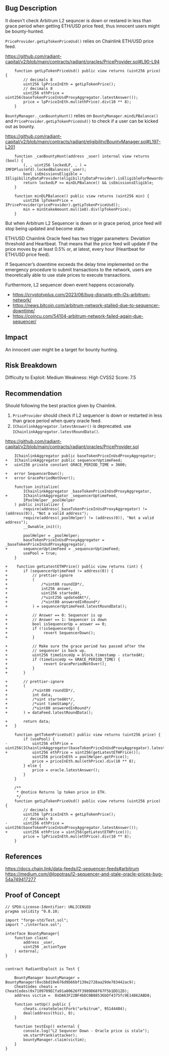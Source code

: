 ## Bug Description
It doesn't check Arbitrum L2 sequncer is down or restared in less than grace period when getting ETH/USD price feed, thus innocent users might be bounty-hunted.

`PriceProvider.getLpTokenPriceUsd()` relies on Chainlink ETH/USD price feed.

https://github.com/radiant-capital/v2/blob/main/contracts/radiant/oracles/PriceProvider.sol#L90-L94
```solidity
	function getLpTokenPriceUsd() public view returns (uint256 price) {
		// decimals 8
		uint256 lpPriceInEth = getLpTokenPrice();
		// decimals 8
		uint256 ethPrice = uint256(baseTokenPriceInUsdProxyAggregator.latestAnswer());
		price = lpPriceInEth.mul(ethPrice).div(10 ** 8);
	}
```

`BountyManager._canBountyHunt()` relies on `BountyManager.mindLPBalance()` and `PriceProvider.getLpTokenPriceUsd()` to check if a user can be kicked out as bounty.

https://github.com/radiant-capital/v2/blob/main/contracts/radiant/eligibility/BountyManager.sol#L197-L201
```solidity
	function _canBountyHunt(address _user) internal view returns (bool) {
		(, , uint256 lockedLP, , ) = IMFDPlus(mfd).lockedBalances(_user);
		bool isEmissionsEligible = IEligibilityDataProvider(eligibilityDataProvider).isEligibleForRewards(_user);
		return lockedLP >= minDLPBalance() && isEmissionsEligible;
	}

	function minDLPBalance() public view returns (uint256 min) {
		uint256 lpTokenPrice = IPriceProvider(priceProvider).getLpTokenPriceUsd();
		min = minStakeAmount.mul(1e8).div(lpTokenPrice);
	}
```
But when Arbitrum L2 Sequencer is down or in grace period, price feed will stop being updated and become stale.

ETH/USD Chainlink Oracle feed has two trigger parameters: Deviation threshold and Heartbeat. That means that the price feed will update if the price moves by at least 0.5% or, at latest, every hour (Heartbeat for ETH/USD price feed).

If Sequencer’s downtime exceeds the delay time implemented on the emergency procedure to submit transactions to the network, users are theoretically able to use stale prices to execute transactions.

Furthermore, L2 sequencer down event happens occasionally.
- https://cryptotvplus.com/2023/06/bug-disrupts-eth-l2s-arbitrum-network/
- https://news.bitcoin.com/arbitrum-network-stalled-due-to-sequencer-downtime/
- https://coincu.com/54104-arbitrum-network-failed-again-due-sequencer/

## Impact
An innocent user might be a target for bounty hunting.


## Risk Breakdown
Difficulty to Exploit: Medium
Weakness: High
CVSS2 Score: 7.5

## Recommendation
Should following the best practice given by Chainlink.
1) `PriceProvider` should check if L2 sequencer is down or restarted in less than grace period when query oracle feed.
2) `IChainlinkAggregator.latestAnswer()` is deprecated. use `IChainlinkAggregator.latestRoundData()`.

https://github.com/radiant-capital/v2/blob/main/contracts/radiant/oracles/PriceProvider.sol

```solidity
	IChainlinkAggregator public baseTokenPriceInUsdProxyAggregator;
+	IChainlinkAggregator public sequencerUptimeFeed;
+   uint256 private constant GRACE_PERIOD_TIME = 3600;

+   error SequencerDown();
+   error GracePeriodNotOver();

	function initialize(
		IChainlinkAggregator _baseTokenPriceInUsdProxyAggregator,
+       IChainlinkAggregator _sequencerUptimeFeed,
		IPoolHelper _poolHelper
	) public initializer {
		require(address(_baseTokenPriceInUsdProxyAggregator) != (address(0)), "Not a valid address");
		require(address(_poolHelper) != (address(0)), "Not a valid address");
		__Ownable_init();

		poolHelper = _poolHelper;
		baseTokenPriceInUsdProxyAggregator = _baseTokenPriceInUsdProxyAggregator;
+		sequencerUptimeFeed = _sequencerUptimeFeed;
		usePool = true;
	}

+    function getLatestETHPrice() public view returns (int) {
+       if (sequencerUptimeFeed != address(0)) {
+			// prettier-ignore
+        	(
+           	/*uint80 roundID*/,
+	           	int256 answer,
+   	    	uint256 startedAt,
+      		    /*uint256 updatedAt*/,
+            	/*uint80 answeredInRound*/
+        	) = sequencerUptimeFeed.latestRoundData();

+        	// Answer == 0: Sequencer is up
+        	// Answer == 1: Sequencer is down
+        	bool isSequencerUp = answer == 0;
+        	if (!isSequencerUp) {
+           	 revert SequencerDown();
+        	}

+        	// Make sure the grace period has passed after the
+        	// sequencer is back up.
+        	uint256 timeSinceUp = block.timestamp - startedAt;
+        	if (timeSinceUp <= GRACE_PERIOD_TIME) {
+           	 revert GracePeriodNotOver();
+        	}
+		}

+       // prettier-ignore
+       (
+           /*uint80 roundID*/,
+           int data,
+           /*uint startedAt*/,
+           /*uint timeStamp*/,
+           /*uint80 answeredInRound*/
+       ) = dataFeed.latestRoundData();

+       return data;
+   }

	function getTokenPriceUsd() public view returns (uint256 price) {
		if (usePool) {
-			uint256 ethPrice = uint256(IChainlinkAggregator(baseTokenPriceInUsdProxyAggregator).latestAnswer());
+			uint256 ethPrice = uint256(getLatestETHPrice());
			uint256 priceInEth = poolHelper.getPrice();
			price = priceInEth.mul(ethPrice).div(10 ** 8);
		} else {
			price = oracle.latestAnswer();
		}
	}

	/**
	 * @notice Returns lp token price in ETH.
	 */
	function getLpTokenPriceUsd() public view returns (uint256 price) {
		// decimals 8
		uint256 lpPriceInEth = getLpTokenPrice();
		// decimals 8
-		uint256 ethPrice = uint256(baseTokenPriceInUsdProxyAggregator.latestAnswer());
+		uint256 ethPrice = uint256(getLatestETHPrice());
		price = lpPriceInEth.mul(ethPrice).div(10 ** 8);
	}

```
## References
https://docs.chain.link/data-feeds/l2-sequencer-feeds#arbitrum
https://medium.com/@lopotras/l2-sequencer-and-stale-oracle-prices-bug-54a749417277

## Proof of Concept
```solidity
// SPDX-License-Identifier: UNLICENSED
pragma solidity ^0.8.10;

import "forge-std/Test.sol";
import "./interface.sol";

interface BountyManager{
	function claim(
		address _user,
		uint256 _actionType
	) external;
}


contract RadiantExploit is Test {

    BountyManager bountyManager = BountyManager(0xcbbd19e676d9b66bf139e2728aa29de783442ac9);
    CheatCodes cheats = CheatCodes(0x7109709ECfa91a80626fF3989D68f67F5b1DD12D);
    address victim =  0xDA63F22BF4bDC0B88536bDf4375fc9E14862ABD8;

    function setUp() public {
        cheats.createSelectFork("arbitrum", 95144404);
        deal(address(this), 0);
    }

    function testExp() external {
        console.log("L2 Sequncer Down - Oracle price is stale");
        vm.startPrank(attacker);
        bountyManager.claim(victim);        
    }
}
```
